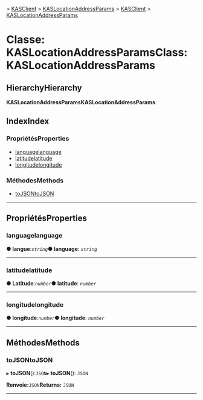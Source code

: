 <span data-ttu-id="4a5d6-101">[](../README.md) > [KASClient](../modules/kasclient.md) > [KASLocationAddressParams](../classes/kasclient.kaslocationaddressparams.md)</span><span class="sxs-lookup"><span data-stu-id="4a5d6-101">[](../README.md) > [KASClient](../modules/kasclient.md) > [KASLocationAddressParams](../classes/kasclient.kaslocationaddressparams.md)</span></span>

# <a name="class-kaslocationaddressparams"></a><span data-ttu-id="4a5d6-102">Classe: KASLocationAddressParams</span><span class="sxs-lookup"><span data-stu-id="4a5d6-102">Class: KASLocationAddressParams</span></span>

## <a name="hierarchy"></a><span data-ttu-id="4a5d6-103">Hierarchy</span><span class="sxs-lookup"><span data-stu-id="4a5d6-103">Hierarchy</span></span>

<span data-ttu-id="4a5d6-104">**KASLocationAddressParams**</span><span class="sxs-lookup"><span data-stu-id="4a5d6-104">**KASLocationAddressParams**</span></span>

## <a name="index"></a><span data-ttu-id="4a5d6-105">Index</span><span class="sxs-lookup"><span data-stu-id="4a5d6-105">Index</span></span>

### <a name="properties"></a><span data-ttu-id="4a5d6-106">Propriétés</span><span class="sxs-lookup"><span data-stu-id="4a5d6-106">Properties</span></span>

* [<span data-ttu-id="4a5d6-107">language</span><span class="sxs-lookup"><span data-stu-id="4a5d6-107">language</span></span>](kasclient.kaslocationaddressparams.md#language)
* [<span data-ttu-id="4a5d6-108">latitude</span><span class="sxs-lookup"><span data-stu-id="4a5d6-108">latitude</span></span>](kasclient.kaslocationaddressparams.md#latitude)
* [<span data-ttu-id="4a5d6-109">longitude</span><span class="sxs-lookup"><span data-stu-id="4a5d6-109">longitude</span></span>](kasclient.kaslocationaddressparams.md#longitude)
### <a name="methods"></a><span data-ttu-id="4a5d6-110">Méthodes</span><span class="sxs-lookup"><span data-stu-id="4a5d6-110">Methods</span></span>

* [<span data-ttu-id="4a5d6-111">toJSON</span><span class="sxs-lookup"><span data-stu-id="4a5d6-111">toJSON</span></span>](kasclient.kaslocationaddressparams.md#tojson)

---

## <a name="properties"></a><span data-ttu-id="4a5d6-112">Propriétés</span><span class="sxs-lookup"><span data-stu-id="4a5d6-112">Properties</span></span>

<a id="language"></a>

###  <a name="language"></a><span data-ttu-id="4a5d6-113">language</span><span class="sxs-lookup"><span data-stu-id="4a5d6-113">language</span></span>

<span data-ttu-id="4a5d6-114">**● langue**:*`string`*</span><span class="sxs-lookup"><span data-stu-id="4a5d6-114">**● language**: *`string`*</span></span>

___

<a id="latitude"></a>

###  <a name="latitude"></a><span data-ttu-id="4a5d6-115">latitude</span><span class="sxs-lookup"><span data-stu-id="4a5d6-115">latitude</span></span>

<span data-ttu-id="4a5d6-116">**● Latitude**:*`number`*</span><span class="sxs-lookup"><span data-stu-id="4a5d6-116">**● latitude**: *`number`*</span></span>

___

<a id="longitude"></a>

###  <a name="longitude"></a><span data-ttu-id="4a5d6-117">longitude</span><span class="sxs-lookup"><span data-stu-id="4a5d6-117">longitude</span></span>

<span data-ttu-id="4a5d6-118">**● longitude**:*`number`*</span><span class="sxs-lookup"><span data-stu-id="4a5d6-118">**● longitude**: *`number`*</span></span>

___

## <a name="methods"></a><span data-ttu-id="4a5d6-119">Méthodes</span><span class="sxs-lookup"><span data-stu-id="4a5d6-119">Methods</span></span>

<a id="tojson"></a>

###  <a name="tojson"></a><span data-ttu-id="4a5d6-120">toJSON</span><span class="sxs-lookup"><span data-stu-id="4a5d6-120">toJSON</span></span>

<span data-ttu-id="4a5d6-121">▸ **toJSON**():`JSON`</span><span class="sxs-lookup"><span data-stu-id="4a5d6-121">▸ **toJSON**(): `JSON`</span></span>

<span data-ttu-id="4a5d6-122">**Renvoie:**`JSON`</span><span class="sxs-lookup"><span data-stu-id="4a5d6-122">**Returns:** `JSON`</span></span>

___

